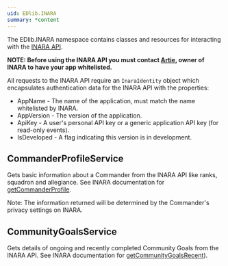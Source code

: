 ```yaml
---
uid: EDlib.INARA
summary: *content
---
```

The EDlib.INARA namespace contains classes and resources for interacting with the [INARA API](https://inara.cz/inara-api-devguide/).

**NOTE: Before using the INARA API you must contact [Artie](https://inara.cz/cmdr/1/), owner of INARA to have your app whitelisted.**

All requests to the INARA API require an `InaraIdentity` object which encapsulates authentication data for the INARA API with the properties:
* AppName - The name of the application, must match the name whitelisted by INARA.
* AppVersion - The version of the application.
* ApiKey - A user's personal API key or a generic application API key (for read-only events).
* IsDeveloped - A flag indicating this version is in development.

## CommanderProfileService
Gets basic information about a Commander from the INARA API like ranks, squadron and allegiance. 
See INARA documentation for [getCommanderProfile](https://inara.cz/inara-api-docs/#event-2).

Note: The information returned will be determined by the Commander's privacy settings on INARA.

## CommunityGoalsService

Gets details of ongoing and recently completed Community Goals from the INARA API. 
See INARA documentation for [getCommunityGoalsRecent](https://inara.cz/inara-api-docs/#event-37)).
